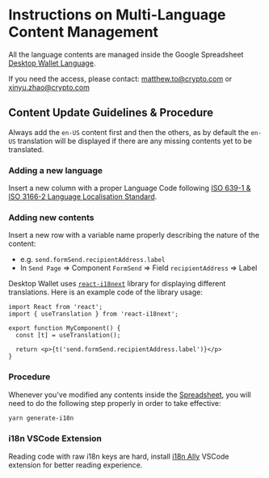 # Instructions on Multi-Language Content Management
All the language contents are managed inside the Google Spreadsheet [Desktop Wallet Language](https://docs.google.com/spreadsheets/d/1tzmTGMyaex1JUv0HV1HQtisIOPOl3SpCoXIhXDlO_-U/edit#gid=0).

If you need the access, please contact: [matthew.to@crypto.com](mailto:matthew.to@crypto.com) or [xinyu.zhao@crypto.com](mailto:xinyu.zhao@crypto.com)

## Content Update Guidelines & Procedure
Always add the `en-US` content first and then the others, as by default the `en-US` translation will be displayed if there are any missing contents yet to be translated.

### Adding a new language
Insert a new column with a proper Language Code following [ISO 639-1 & ISO 3166-2 Language Localisation Standard](http://www.lingoes.net/en/translator/langcode.htm).

### Adding new contents
Insert a new row with a variable name properly describing the nature of the content:
- e.g. `send.formSend.recipientAddress.label`
- In `Send Page` => Component `FormSend` => Field `recipientAddress` => Label

Desktop Wallet uses [`react-i18next`](https://react.i18next.com/) library for displaying different translations. 
Here is an example code of the library usage:
```
import React from 'react';
import { useTranslation } from 'react-i18next';

export function MyComponent() {
  const [t] = useTranslation();

  return <p>{t('send.formSend.recipientAddress.label')}</p>
}

```

### Procedure
Whenever you've modified any contents inside the [Spreadsheet](https://docs.google.com/spreadsheets/d/1tzmTGMyaex1JUv0HV1HQtisIOPOl3SpCoXIhXDlO_-U/edit#gid=0), you will need to do the following step properly in order to take effective:

```sh
yarn generate-i18n
```

### i18n VSCode Extension
Reading code with raw i18n keys are hard, install [i18n Ally](https://marketplace.visualstudio.com/items?itemName=Lokalise.i18n-ally) VSCode extension for better reading experience.